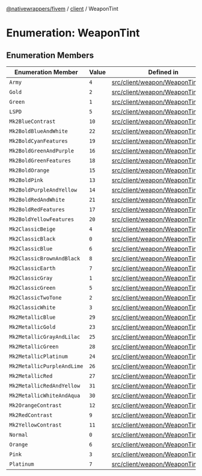 [@nativewrappers/fivem](../../README.md) / [client](../README.md) / WeaponTint

# Enumeration: WeaponTint

## Enumeration Members

| Enumeration Member | Value | Defined in |
| ------ | ------ | ------ |
| `Army` | `4` | [src/client/weapon/WeaponTint.ts:38](https://github.com/nativewrappers/fivem/blob/d67d9a693907da5ce83f118218b601ceb38a88bc/src/client/weapon/WeaponTint.ts#L38) |
| `Gold` | `2` | [src/client/weapon/WeaponTint.ts:36](https://github.com/nativewrappers/fivem/blob/d67d9a693907da5ce83f118218b601ceb38a88bc/src/client/weapon/WeaponTint.ts#L36) |
| `Green` | `1` | [src/client/weapon/WeaponTint.ts:35](https://github.com/nativewrappers/fivem/blob/d67d9a693907da5ce83f118218b601ceb38a88bc/src/client/weapon/WeaponTint.ts#L35) |
| `LSPD` | `5` | [src/client/weapon/WeaponTint.ts:39](https://github.com/nativewrappers/fivem/blob/d67d9a693907da5ce83f118218b601ceb38a88bc/src/client/weapon/WeaponTint.ts#L39) |
| `Mk2BlueContrast` | `10` | [src/client/weapon/WeaponTint.ts:12](https://github.com/nativewrappers/fivem/blob/d67d9a693907da5ce83f118218b601ceb38a88bc/src/client/weapon/WeaponTint.ts#L12) |
| `Mk2BoldBlueAndWhite` | `22` | [src/client/weapon/WeaponTint.ts:24](https://github.com/nativewrappers/fivem/blob/d67d9a693907da5ce83f118218b601ceb38a88bc/src/client/weapon/WeaponTint.ts#L24) |
| `Mk2BoldCyanFeatures` | `19` | [src/client/weapon/WeaponTint.ts:21](https://github.com/nativewrappers/fivem/blob/d67d9a693907da5ce83f118218b601ceb38a88bc/src/client/weapon/WeaponTint.ts#L21) |
| `Mk2BoldGreenAndPurple` | `16` | [src/client/weapon/WeaponTint.ts:18](https://github.com/nativewrappers/fivem/blob/d67d9a693907da5ce83f118218b601ceb38a88bc/src/client/weapon/WeaponTint.ts#L18) |
| `Mk2BoldGreenFeatures` | `18` | [src/client/weapon/WeaponTint.ts:20](https://github.com/nativewrappers/fivem/blob/d67d9a693907da5ce83f118218b601ceb38a88bc/src/client/weapon/WeaponTint.ts#L20) |
| `Mk2BoldOrange` | `15` | [src/client/weapon/WeaponTint.ts:17](https://github.com/nativewrappers/fivem/blob/d67d9a693907da5ce83f118218b601ceb38a88bc/src/client/weapon/WeaponTint.ts#L17) |
| `Mk2BoldPink` | `13` | [src/client/weapon/WeaponTint.ts:15](https://github.com/nativewrappers/fivem/blob/d67d9a693907da5ce83f118218b601ceb38a88bc/src/client/weapon/WeaponTint.ts#L15) |
| `Mk2BoldPurpleAndYellow` | `14` | [src/client/weapon/WeaponTint.ts:16](https://github.com/nativewrappers/fivem/blob/d67d9a693907da5ce83f118218b601ceb38a88bc/src/client/weapon/WeaponTint.ts#L16) |
| `Mk2BoldRedAndWhite` | `21` | [src/client/weapon/WeaponTint.ts:23](https://github.com/nativewrappers/fivem/blob/d67d9a693907da5ce83f118218b601ceb38a88bc/src/client/weapon/WeaponTint.ts#L23) |
| `Mk2BoldRedFeatures` | `17` | [src/client/weapon/WeaponTint.ts:19](https://github.com/nativewrappers/fivem/blob/d67d9a693907da5ce83f118218b601ceb38a88bc/src/client/weapon/WeaponTint.ts#L19) |
| `Mk2BoldYellowFeatures` | `20` | [src/client/weapon/WeaponTint.ts:22](https://github.com/nativewrappers/fivem/blob/d67d9a693907da5ce83f118218b601ceb38a88bc/src/client/weapon/WeaponTint.ts#L22) |
| `Mk2ClassicBeige` | `4` | [src/client/weapon/WeaponTint.ts:6](https://github.com/nativewrappers/fivem/blob/d67d9a693907da5ce83f118218b601ceb38a88bc/src/client/weapon/WeaponTint.ts#L6) |
| `Mk2ClassicBlack` | `0` | [src/client/weapon/WeaponTint.ts:2](https://github.com/nativewrappers/fivem/blob/d67d9a693907da5ce83f118218b601ceb38a88bc/src/client/weapon/WeaponTint.ts#L2) |
| `Mk2ClassicBlue` | `6` | [src/client/weapon/WeaponTint.ts:8](https://github.com/nativewrappers/fivem/blob/d67d9a693907da5ce83f118218b601ceb38a88bc/src/client/weapon/WeaponTint.ts#L8) |
| `Mk2ClassicBrownAndBlack` | `8` | [src/client/weapon/WeaponTint.ts:10](https://github.com/nativewrappers/fivem/blob/d67d9a693907da5ce83f118218b601ceb38a88bc/src/client/weapon/WeaponTint.ts#L10) |
| `Mk2ClassicEarth` | `7` | [src/client/weapon/WeaponTint.ts:9](https://github.com/nativewrappers/fivem/blob/d67d9a693907da5ce83f118218b601ceb38a88bc/src/client/weapon/WeaponTint.ts#L9) |
| `Mk2ClassicGray` | `1` | [src/client/weapon/WeaponTint.ts:3](https://github.com/nativewrappers/fivem/blob/d67d9a693907da5ce83f118218b601ceb38a88bc/src/client/weapon/WeaponTint.ts#L3) |
| `Mk2ClassicGreen` | `5` | [src/client/weapon/WeaponTint.ts:7](https://github.com/nativewrappers/fivem/blob/d67d9a693907da5ce83f118218b601ceb38a88bc/src/client/weapon/WeaponTint.ts#L7) |
| `Mk2ClassicTwoTone` | `2` | [src/client/weapon/WeaponTint.ts:4](https://github.com/nativewrappers/fivem/blob/d67d9a693907da5ce83f118218b601ceb38a88bc/src/client/weapon/WeaponTint.ts#L4) |
| `Mk2ClassicWhite` | `3` | [src/client/weapon/WeaponTint.ts:5](https://github.com/nativewrappers/fivem/blob/d67d9a693907da5ce83f118218b601ceb38a88bc/src/client/weapon/WeaponTint.ts#L5) |
| `Mk2MetallicBlue` | `29` | [src/client/weapon/WeaponTint.ts:31](https://github.com/nativewrappers/fivem/blob/d67d9a693907da5ce83f118218b601ceb38a88bc/src/client/weapon/WeaponTint.ts#L31) |
| `Mk2MetallicGold` | `23` | [src/client/weapon/WeaponTint.ts:25](https://github.com/nativewrappers/fivem/blob/d67d9a693907da5ce83f118218b601ceb38a88bc/src/client/weapon/WeaponTint.ts#L25) |
| `Mk2MetallicGrayAndLilac` | `25` | [src/client/weapon/WeaponTint.ts:27](https://github.com/nativewrappers/fivem/blob/d67d9a693907da5ce83f118218b601ceb38a88bc/src/client/weapon/WeaponTint.ts#L27) |
| `Mk2MetallicGreen` | `28` | [src/client/weapon/WeaponTint.ts:30](https://github.com/nativewrappers/fivem/blob/d67d9a693907da5ce83f118218b601ceb38a88bc/src/client/weapon/WeaponTint.ts#L30) |
| `Mk2MetallicPlatinum` | `24` | [src/client/weapon/WeaponTint.ts:26](https://github.com/nativewrappers/fivem/blob/d67d9a693907da5ce83f118218b601ceb38a88bc/src/client/weapon/WeaponTint.ts#L26) |
| `Mk2MetallicPurpleAndLime` | `26` | [src/client/weapon/WeaponTint.ts:28](https://github.com/nativewrappers/fivem/blob/d67d9a693907da5ce83f118218b601ceb38a88bc/src/client/weapon/WeaponTint.ts#L28) |
| `Mk2MetallicRed` | `27` | [src/client/weapon/WeaponTint.ts:29](https://github.com/nativewrappers/fivem/blob/d67d9a693907da5ce83f118218b601ceb38a88bc/src/client/weapon/WeaponTint.ts#L29) |
| `Mk2MetallicRedAndYellow` | `31` | [src/client/weapon/WeaponTint.ts:33](https://github.com/nativewrappers/fivem/blob/d67d9a693907da5ce83f118218b601ceb38a88bc/src/client/weapon/WeaponTint.ts#L33) |
| `Mk2MetallicWhiteAndAqua` | `30` | [src/client/weapon/WeaponTint.ts:32](https://github.com/nativewrappers/fivem/blob/d67d9a693907da5ce83f118218b601ceb38a88bc/src/client/weapon/WeaponTint.ts#L32) |
| `Mk2OrangeContrast` | `12` | [src/client/weapon/WeaponTint.ts:14](https://github.com/nativewrappers/fivem/blob/d67d9a693907da5ce83f118218b601ceb38a88bc/src/client/weapon/WeaponTint.ts#L14) |
| `Mk2RedContrast` | `9` | [src/client/weapon/WeaponTint.ts:11](https://github.com/nativewrappers/fivem/blob/d67d9a693907da5ce83f118218b601ceb38a88bc/src/client/weapon/WeaponTint.ts#L11) |
| `Mk2YellowContrast` | `11` | [src/client/weapon/WeaponTint.ts:13](https://github.com/nativewrappers/fivem/blob/d67d9a693907da5ce83f118218b601ceb38a88bc/src/client/weapon/WeaponTint.ts#L13) |
| `Normal` | `0` | [src/client/weapon/WeaponTint.ts:34](https://github.com/nativewrappers/fivem/blob/d67d9a693907da5ce83f118218b601ceb38a88bc/src/client/weapon/WeaponTint.ts#L34) |
| `Orange` | `6` | [src/client/weapon/WeaponTint.ts:40](https://github.com/nativewrappers/fivem/blob/d67d9a693907da5ce83f118218b601ceb38a88bc/src/client/weapon/WeaponTint.ts#L40) |
| `Pink` | `3` | [src/client/weapon/WeaponTint.ts:37](https://github.com/nativewrappers/fivem/blob/d67d9a693907da5ce83f118218b601ceb38a88bc/src/client/weapon/WeaponTint.ts#L37) |
| `Platinum` | `7` | [src/client/weapon/WeaponTint.ts:41](https://github.com/nativewrappers/fivem/blob/d67d9a693907da5ce83f118218b601ceb38a88bc/src/client/weapon/WeaponTint.ts#L41) |
